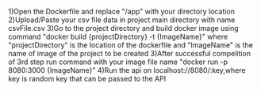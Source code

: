 1)Open the Dockerfile and replace "/app" with your directory location
2)Upload/Paste your csv file data in project main directory with name csvFile.csv
3)Go to the project directory and build docker image using command "docker build {projectDirectory} -t {ImageName}" where "projectDirectory" is the location of the dockerfile and "ImageName" is the name of image of the project to be created
3)After successful compelition of 3rd step run command with your image file name "docker run -p 8080:3000 {ImageName}"
4)Run the api on localhost://8080/:key,where key is random key that can be passed to the API
